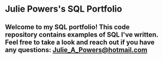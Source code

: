 # Julie Powers's SQL Portfolio

## Welcome to my SQL portfolio! This code repository contains examples of SQL I've written. Feel free to take a look and reach out if you have any questions: Julie_A_Powers@hotmail.com
